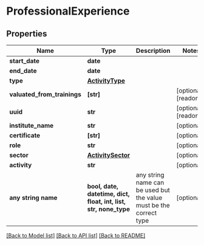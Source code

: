 # ProfessionalExperience


## Properties
Name | Type | Description | Notes
------------ | ------------- | ------------- | -------------
**start_date** | **date** |  | 
**end_date** | **date** |  | 
**type** | [**ActivityType**](ActivityType.md) |  | 
**valuated_from_trainings** | **[str]** |  | [optional] [readonly] 
**uuid** | **str** |  | [optional] [readonly] 
**institute_name** | **str** |  | [optional] 
**certificate** | **[str]** |  | [optional] 
**role** | **str** |  | [optional] 
**sector** | [**ActivitySector**](ActivitySector.md) |  | [optional] 
**activity** | **str** |  | [optional] 
**any string name** | **bool, date, datetime, dict, float, int, list, str, none_type** | any string name can be used but the value must be the correct type | [optional]

[[Back to Model list]](../README.md#documentation-for-models) [[Back to API list]](../README.md#documentation-for-api-endpoints) [[Back to README]](../README.md)


